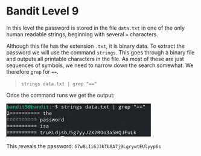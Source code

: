 # Bandit Level 9

In this level the password is stored in the file `data.txt` in one of the only human readable strings, beginning with several `=` characters.

Although this file has the extension `.txt`, it is binary data. To extract the password we will use the command `strings`. This goes through a binary file and outputs all printable characters in the file. As most of these are just sequences of symbols, we need to narrow down the search somewhat. We therefore `grep` for `==`.
> `strings data.txt | grep "=="`

Once the command runs we get the output:

![0edcbfab.png](../src/0edcbfab.png)

This reveals the password: `G7w8LIi6J3kTb8A7j9LgrywtEUlyyp6s`
